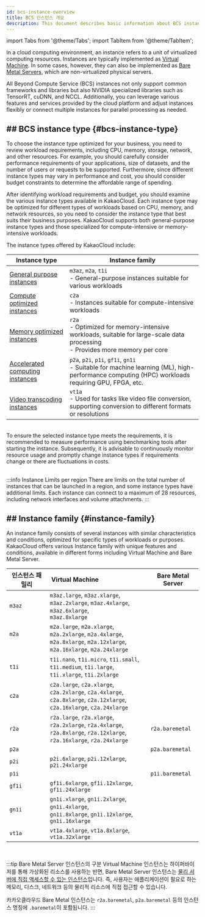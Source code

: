 ```yaml
---
id: bcs-instance-overview
title: BCS 인스턴스 개요
description: This document describes basic information about BCS instances, including options for selecting instance types and Instance family.
---
```


import Tabs from '@theme/Tabs';
import TabItem from '@theme/TabItem';

In a cloud computing environment, an instance refers to a unit of virtualized computing resources.  Instances are typically implemented as [Virtual Machine](/service/bcs/vm). In some cases, however, they can also be implemented as [Bare Metal Servers](/service/bcs/bms), which are non-virtualized physical servers.

All Beyond Compute Service (BCS) instances not only support common frameworks and libraries but also NVIDIA specialized libraries such as TensorRT, cuDNN, and NCCL. Additionally, you can leverage various features and services provided by the cloud platform and adjust instances flexibly or connect multiple instances for parallel processing as needed.

## ## BCS instance type {#bcs-instance-type}

To choose the instance type optimized for your business, you need to review workload requirements, including CPU, memory, storage, network, and other resources.  For example, you should carefully consider performance requirements of your applications, size of datasets, and the number of users or requests to be supported.  Furthermore, since different instance types may vary in performance and cost, you should consider budget constraints to determine the affordable range of spending.

After identifying workload requirements and budget, you should examine the various instance types available in KakaoCloud. Each instance type may be optimized for different types of workloads based on CPU, memory, and network resources, so you need to consider the instance type that best suits their business purposes.  KakaoCloud supports both general-purpose instance types and those specialized for compute-intensive or memory-intensive workloads.

The instance types offered by KakaoCloud include:

| Instance type                                                                               | Instance family                                                                                                                                                                                           |
| ------------------------------------------------------------------------------------------- | --------------------------------------------------------------------------------------------------------------------------------------------------------------------------------------------------------- |
| [General purpose instances](/service/bcs/bcs-instance/bcs-type/general-purpose)             | `m3az`, `m2a`, `t1i`<br/>- General-purpose instances suitable for various workloads                                                                                                                       |
| [Compute optimized instances](/service/bcs/bcs-instance/bcs-type/compute-optimized)         | `c2a`<br/>- Instances suitable for compute-intensive workloads                                                                                                                                            |
| [Memory optimized instances](/service/bcs/bcs-instance/bcs-type/memory-optimized)           | `r2a` <br/>- Optimized for memory-intensive workloads, suitable for large-scale data processing<br/>- Provides more memory per core                                                                       |
| [Accelerated computing instances](/service/bcs/bcs-instance/bcs-type/accelerated-computing) | `p2a`, `p2i`, `p1i`, `gf1i`, `gn1i` <br/>- Suitable for machine learning (ML), high-performance computing (HPC) workloads requiring GPU, FPGA, etc. |
| [Video transcoding instances](/service/bcs/bcs-instance/bcs-type/video-transcoding)         | `vt1a`<br/>- Used for tasks like video file conversion, supporting conversion to different formats or resolutions                                                                                         |

<br/>
To ensure the selected instance type meets the requirements, it is recommended to measure performance using benchmarking tools after starting the instance. Subsequently, it is advisable to continuously monitor resource usage and promptly change instance types if requirements change or there are fluctuations in costs. <br/>

<br/>

:::info Instance Limits per region
There are limits on the total number of instances that can be launched in a region, and some instance types have additional limits. Each instance can connect to a maximum of 28 resources, including network interfaces and volume attachments.
:::

## ## Instance family {#instance-family}

An instance family consists of several instances with similar characteristics and conditions, optimized for specific types of workloads or purposes. <br/>
KakaoCloud offers various Instance family with unique features and conditions, available in different forms including Virtual Machine and Bare Metal Server.

| 인스턴스 패밀리                                                                                                                                 | Virtual Machine &emsp;&emsp;&emsp;&emsp;&emsp;&emsp;&emsp; | Bare Metal Server |
| ---------------------------------------------------------------------------------------------------------------------------------------- | ------------------------------------------------------------------------------------------------------------------------------------------------------------------------------------------------------ | ----------------- |
| `m3az`                                                                                                                                   | `m3az.large`, `m3az.xlarge`, `m3az.2xlarge`, `m3az.4xlarge`, `m3az.6xlarge`,<br/> `m3az.8xlarge`                                                                                                       |                   |
| `m2a` &emsp;&emsp;&emsp;&emsp;&emsp; | `m2a.large`, `m2a.xlarge`, `m2a.2xlarge`, `m2a.4xlarge`,<br/> `m2a.8xlarge`, `m2a.12xlarge`, `m2a.16xlarge`, `m2a.24xlarge`                                                                            |                   |
| `t1i`                                                                                                                                    | `t1i.nano`, `t1i.micro`, `t1i.small`, `t1i.medium`, `t1i.large`,<br/> `t1i.xlarge`, `t1i.2xlarge`                                                                                                      |                   |
| `c2a`                                                                                                                                    | `c2a.large`, `c2a.xlarge`, `c2a.2xlarge`, `c2a.4xlarge`,<br/> `c2a.8xlarge`, `c2a.12xlarge`, `c2a.16xlarge`, `c2a.24xlarge`                                                                            |                   |
| `r2a`                                                                                                                                    | `r2a.large`, `r2a.xlarge`, `r2a.2xlarge`, `r2a.4xlarge`,<br/> `r2a.8xlarge`, `r2a.12xlarge`, `r2a.16xlarge`, `r2a.24xlarge`                                                                            | `r2a.baremetal`   |
| `p2a`                                                                                                                                    |                                                                                                                                                                                                        | `p2a.baremetal`   |
| `p2i`                                                                                                                                    | `p2i.6xlarge`, `p2i.12xlarge`, `p2i.24xlarge`                                                                                                                                                          |                   |
| `p1i`                                                                                                                                    |                                                                                                                                                                                                        | `p1i.baremetal`   |
| `gf1i`                                                                                                                                   | `gf1i.6xlarge`, `gf1i.12xlarge`, `gf1i.24xlarge`                                                                                                                                                       |                   |
| `gn1i`                                                                                                                                   | `gn1i.xlarge`, `gn1i.2xlarge`, `gn1i.4xlarge`,<br/> `gn1i.8xlarge`, `gn1i.12xlarge`, `gn1i.16xlarge`                                                                                                   |                   |
| `vt1a`                                                                                                                                   | `vt1a.4xlarge`, `vt1a.8xlarge`, `vt1a.32xlarge`                                                                                                                                                        |                   |

<br/>

:::tip Bare Metal Server 인스턴스의 구분
Virtual Machine 인스턴스는 하이퍼바이저를 통해 가상화된 리소스를 사용하는 반면, Bare Metal Server 인스턴스는 <u>물리 서버에 직접 액세스할 수 있는 인스턴스</u>입니다. 즉, 사용자는 애플리케이션이 필요로 하는 메모리, 디스크, 네트워크 등의 물리적 리소스에 직접 접근할 수 있습니다.

카카오클라우드 Bare Metal 인스턴스는 `r2a.baremetal`, `p2a.baremetal` 등의 인스턴스 명칭에 `.baremetal`이 포함됩니다.
:::
